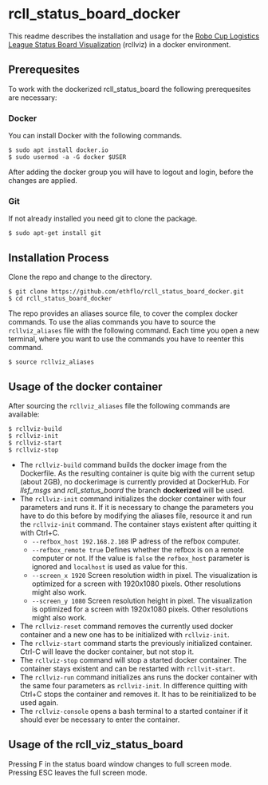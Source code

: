 # rcll_status_board_docker
This readme describes the installation and usage for the [Robo Cup Logistics League Status Board Visualization](https://github.com/ethflo/rcll_status_board) (rcllviz) in a docker environment.

## Prerequesites
To work with the dockerized rcll_status_board the following prerequesites are necessary:

### Docker
You can install Docker with the following commands.
```
$ sudo apt install docker.io
$ sudo usermod -a -G docker $USER
```

After adding the docker group you will have to logout and login, before the changes are applied.

### Git
If not already installed you need git to clone the package.
```
$ sudo apt-get install git
```

## Installation Process
Clone the repo and change to the directory.
```
$ git clone https://github.com/ethflo/rcll_status_board_docker.git
$ cd rcll_status_board_docker
```

The repo provides an aliases source file, to cover the complex docker commands. To use the alias commands you have to source the `rcllviz_aliases` file with the following command. Each time you open a new terminal, where you want to use the commands you have to reenter this command.
```
$ source rcllviz_aliases
```

## Usage of the docker container
After sourcing the `rcllviz_aliases` file the following commands are available:
```
$ rcllviz-build
$ rcllviz-init
$ rcllviz-start
$ rcllviz-stop
```
- The `rcllviz-build` command builds the docker image from the Dockerfile. As the resulting container is quite big with the current setup (about 2GB), no dockerimage is currently provided at DockerHub. For _llsf_msgs_ and _rcll_status_board_ the branch **dockerized** will be used.
- The `rcllviz-init` command initializes the docker container with four parameters and runs it. If it is necessary to change the parameters you have to do this before by modifying the aliases file, resource it and run the `rcllviz-init` command. The container stays existent after quitting it with Ctrl+C.
  - `--refbox_host 192.168.2.108` IP adress of the refbox computer.
  - `--refbox_remote true` Defines whether the refbox is on a remote computer or not. If the value is `false` the `refbox_host` parameter is ignored and `localhost` is used as value for this.
  - `--screen_x 1920` Screen resolution width in pixel. The visualization is optimized for a screen with 1920x1080 pixels. Other resolutions might also work.
  - `--screen_y 1080` Screen resolution height in pixel. The visualization is optimized for a screen with 1920x1080 pixels. Other resolutions might also work.
- The `rcllviz-reset` command removes the currently used docker container and a new one has to be initialized with `rcllviz-init`.
- The `rcllviz-start` command starts the previously initialized container. Ctrl-C will leave the docker container, but not stop it.
- The `rcllviz-stop` command will stop a started docker container. The container stays existent and can be restarted with `rcllvit-start`.
- The `rcllviz-run` command initializes ans runs the docker container with the same four parameters as `rcllviz-init`. In difference quitting with Ctrl+C stops the container and removes it. It has to be reinitialized to be used again.
- The `rcllviz-console` opens a bash terminal to a started container if it should ever be necessary to enter the container.

## Usage of the rcll_viz_status_board
Pressing F in the status board window changes to full screen mode. Pressing ESC leaves the full screen mode.

